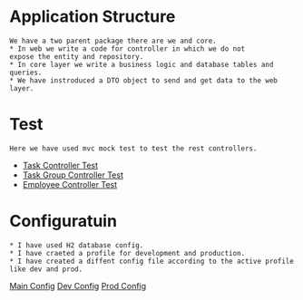 # Application Structure
````
We have a two parent package there are we and core.
* In web we write a code for controller in which we do not
expose the entity and repository.
* In core layer we write a business logic and database tables and queries.
* We have instroduced a DTO object to send and get data to the web layer. 
````
# Test
````
Here we have used mvc mock test to test the rest controllers.
````
* <a href="taskmanagement/src/test/java/com/taskmanagement/web/controller/TaskControllerSpec.java">Task Controller Test</a>
* <a href="taskmanagement/src/test/java/com/taskmanagement/web/controller/TaskGroupControllerSpec.java">Task Group Controller Test</a>
* <a href="taskmanagement/src/test/java/com/taskmanagement/web/controller/EmployeeControllerSpec.java">Employee Controller Test</a>

# Configuratuin
````
* I have used H2 database config.
* I have craeted a profile for development and production.
* I have created a diffent config file according to the active profile like dev and prod.
````
<a href="taskmanagement/src/main/resources/application.properties">Main Config</a>
<a href="taskmanagement/src/main/resources/application-develop.properties">Dev Config</a>
<a href="taskmanagement/src/main/resources/application-production.properties">Prod Config</a>